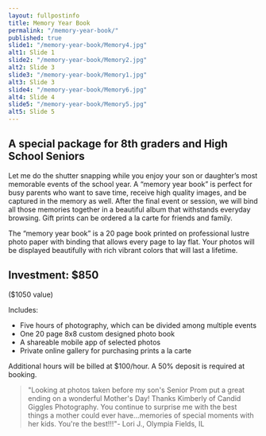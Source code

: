 ```yaml
---
layout: fullpostinfo
title: Memory Year Book
permalink: "/memory-year-book/"
published: true
slide1: "/memory-year-book/Memory4.jpg"
alt1: Slide 1
slide2: "/memory-year-book/Memory2.jpg"
alt2: Slide 3
slide3: "/memory-year-book/Memory1.jpg"
alt3: Slide 3
slide4: "/memory-year-book/Memory6.jpg"
alt4: Slide 4
slide5: "/memory-year-book/Memory5.jpg"
alt5: Slide 5
---
```


##  A special package for 8th graders and High School Seniors

Let me do the shutter snapping while you enjoy your son or daughter’s most memorable events of the school year. A “memory year book” is perfect for busy parents who want to save time, receive high quality images, and be captured in the memory as well. After the final event or session, we will bind all those memories together in a beautiful album that withstands everyday browsing.  Gift prints can be ordered a la carte for friends and family. 

The “memory year book” is a 20 page book printed on professional lustre photo paper with binding that allows every page to lay flat. Your photos will be displayed beautifully with rich vibrant colors that will last a lifetime.

##  Investment: $850

($1050 value)

Includes:

- Five hours of photography, which can be divided among multiple events 
- One 20 page 8x8 custom designed photo book 
- A shareable mobile app of selected photos
- Private online gallery for purchasing prints a la carte 
					
Additional hours will be billed at $100/hour. A 50% deposit is required at booking.

> "Looking at photos taken before my son's Senior Prom put a great ending on a wonderful Mother's Day! Thanks Kimberly of Candid Giggles Photography. You continue to surprise me with the best things a mother could ever have...memories of special moments with her kids. You're the best!!!"- Lori J., Olympia Fields, IL
